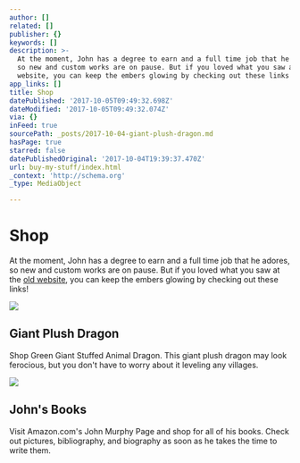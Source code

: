 ```yaml
---
author: []
related: []
publisher: {}
keywords: []
description: >-
  At the moment, John has a degree to earn and a full time job that he adores,
  so new and custom works are on pause. But if you loved what you saw at the old
  website, you can keep the embers glowing by checking out these links!
app_links: []
title: Shop
datePublished: '2017-10-05T09:49:32.698Z'
dateModified: '2017-10-05T09:49:32.074Z'
via: {}
inFeed: true
sourcePath: _posts/2017-10-04-giant-plush-dragon.md
hasPage: true
starred: false
datePublishedOriginal: '2017-10-04T19:39:37.470Z'
url: buy-my-stuff/index.html
_context: 'http://schema.org'
_type: MediaObject

---
```

# Shop

At the moment, John has a degree to earn and a full time job that he adores, so new and custom works are on pause. But if you loved what you saw at the [old website][0], you can keep the embers glowing by checking out these links!

<article style=""><img src="https://s3-us-west-2.amazonaws.com/the-grid-img/p/379d1d0d4381b5100ec68c39029acb24a5565a57" /><h1>Giant Plush Dragon</h1><p>Shop Green Giant Stuffed Animal Dragon. This giant plush dragon may look ferocious, but you don't have to worry about it leveling any villages.</p></article>

<article style=""><img src="https://s3-us-west-2.amazonaws.com/the-grid-img/p/ee4192508d3ed0c27889cde64bb8e2d9de904373.jpg" /><h1>John's Books</h1><p>Visit Amazon.com's John Murphy Page and shop for all of his books. Check out pictures, bibliography, and biography as soon as he takes the time to write them. </p></article>



[0]: http://stupidcreatures.com/